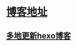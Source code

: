 # [博客地址](https://jiangchenrui.github.io/JiangChenrui.io/)

## [多地更新hexo博客](https://www.zhihu.com/question/21193762)
